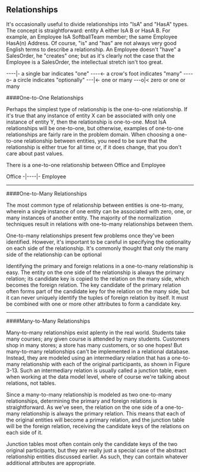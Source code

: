 Relationships
---
It's occasionally useful to divide relationships into "IsA" and "HasA" types. The concept is straightforward: entity A either IsA B or HasA B. For example, an Employee IsA SoftballTeam member; the same Employee HasA(n) Address. Of course, "is" and "has" are not always very good English terms to describe a relationship. An Employee doesn't "have" a SalesOrder, he "creates" one; but as it's clearly not the case that the Employee is a SalesOrder, the intellectual stretch isn't too great.

----|-               a single bar indicates "one"
----<-               a crow's foot indicates "many"
----o-               a circle indicates "optionally"
---|<-               one or many
---o|<               zero or one or many

####One-to-One Relationships

Perhaps the simplest type of relationship is the one-to-one relationship. If it's true that any instance of entity X can be associated with only one instance of entity Y, then the relationship is one-to-one. Most IsA relationships will be one-to-one, but otherwise, examples of one-to-one relationships are fairly rare in the problem domain. When choosing a one-to-one relationship between entities, you need to be sure that the relationship is either true for all time or, if it does change, that you don't care about past values.

There is a one-to-one relationship between Office and Employee

Office -|----|- Employee

---

####One-to-Many Relationships

The most common type of relationship between entities is one-to-many, wherein a single instance of one entity can be associated with zero, one, or many instances of another entity.
The majority of the normalization techniques result in relations with one-to-many relationships between them.

One-to-many relationships present few problems once they've been identified. However, it's important to be careful in specifying the optionality on each side of the relationship. It's commonly thought that only the many side of the relationship can be optional

Identifying the primary and foreign relations in a one-to-many relationship is easy. The entity on the one side of the relationship is always the primary relation; its candidate key is copied to the relation on the many side, which becomes the foreign relation. The key candidate of the primary relation often forms part of the candidate key for the relation on the many side, but it can never uniquely identify the tuples of foreign relation by itself. It must be combined with one or more other attributes to form a candidate key.

---

####Many-to-Many Relationships

Many-to-many relationships exist aplenty in the real world. Students take many courses; any given course is attended by many students. Customers shop in many stores; a store has many customers, or so one hopes! But many-to-many relationships can't be implemented in a relational database. Instead, they are modeled using an intermediary relation that has a one-to-many relationship with each of the original participants, as shown in Figure 3-13. Such an intermediary relation is usually called a junction table, even when working at the data model level, where of course we're talking about relations, not tables.

Since a many-to-many relationship is modeled as two one-to-many relationships, determining the primary and foreign relations is straightforward. As we've seen, the relation on the one side of a one-to-many relationship is always the primary relation. This means that each of the original entities will become a primary relation, and the junction table will be the foreign relation, receiving the candidate keys of the relations on each side of it.

Junction tables most often contain only the candidate keys of the two original participants, but they are really just a special case of the abstract relationship entities discussed earlier. As such, they can contain whatever additional attributes are appropriate.
